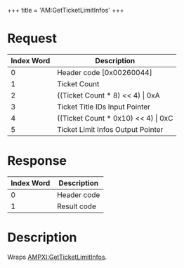 +++
title = 'AM:GetTicketLimitInfos'
+++

# Request

| Index Word | Description                            |
|------------|----------------------------------------|
| 0          | Header code \[0x00260044\]             |
| 1          | Ticket Count                           |
| 2          | ((Ticket Count \* 8) \<\< 4) \| 0xA    |
| 3          | Ticket Title IDs Input Pointer         |
| 4          | ((Ticket Count \* 0x10) \<\< 4) \| 0xC |
| 5          | Ticket Limit Infos Output Pointer      |

# Response

| Index Word | Description |
|------------|-------------|
| 0          | Header code |
| 1          | Result code |

# Description

Wraps [AMPXI:GetTicketLimitInfos](AMPXI:GetTicketLimitInfos "wikilink").
